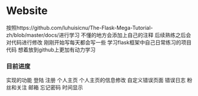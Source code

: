 # Website
按照https://github.com/luhuisicnu/The-Flask-Mega-Tutorial-zh/blob/master/docs/进行学习 不懂的地方会添加上自己的注释 后续熟练之后会对代码进行修改 刚刚开始写每天都会写一些 学习flask框架中自己日常练习的项目代码 想着放到github上更加有动力学习
### 目前进度
实现的功能 登陆 注册 个人主页 个人主页的信息修改 自定义错误页面 错误日志 粉丝和关注 邮箱 忘记密码 时间显示 
